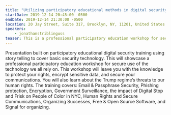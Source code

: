 ```yaml
---
title: "Utilizing participatory educational methods in digital security trainings"
startDate: 2019-12-14 20:45:00 -0500
endDate: 2019-12-14 21:30:00 -0500
location: 20 Jay Street, Suite 317, Brooklyn, NY, 11201, United States
speakers:
    - jonathanstriblinguss
teaser: This is a professional participatory education workshop for secure use of the technology we all rely on. This workshop will leave you with the knowledge to protect your rights, encrypt sensitive data, and secure your communications. You will also learn about the Trump regime&rsquo;s threats to our liberties, both online and off.
---
```


Presentation built on participatory educational digital security training using story telling to cover basic security technology. This will showcase a professional participatory education workshop for secure use of the technology we all rely on. This workshop will leave you with the knowledge to protect your rights, encrypt sensitive data, and secure your communications. You will also learn about the Trump regime&rsquo;s threats to our human rights. The training covers: Email &amp; Passphrase Security, Phishing protection, Encryption, Government Surveillance, the impact of Digital Stop and Frisk on People of Color in NYC, Human Rights and Secure Communications, Organizing Successes, Free &amp; Open Source Software, and Signal for organizing.
